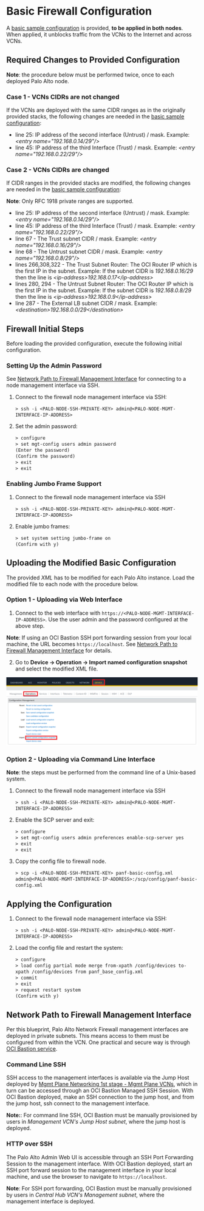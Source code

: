 # Basic Firewall Configuration

A [basic sample configuration](../mgmt-plane/firewall/panf_base_config.xml) is provided, **to be applied in both nodes**. When applied, it unblocks traffic from the VCNs to the Internet and across VCNs.

## Required Changes to Provided Configuration

**Note**: the procedure below must be performed twice, once to each deployed Palo Alto node.

### Case 1 - VCNs CIDRs are not changed

If the VCNs are deployed with the same CIDR ranges as in the originally provided stacks, the following changes are needed in the [basic sample configuration](../mgmt-plane/firewall/panf_base_config.xml):

- line 25: IP address of the second interface (Untrust) / mask. Example: *\<entry name="192.168.0.14/29"/\>*
- line 45: IP address of the third Interface (Trust) / mask. Example: *\<entry name="192.168.0.22/29"/\>*

### Case 2 - VCNs CIDRs are changed

If CIDR ranges in the provided stacks are modified, the following changes are needed in the [basic sample configuration](../mgmt-plane/firewall/panf_base_config.xml):

**Note**: Only RFC 1918 private ranges are supported.

- line 25: IP address of the second interface (Untrust) / mask. Example: *\<entry name="192.168.0.14/29"/\>*
- line 45: IP address of the third Interface (Trust) / mask. Example: *\<entry name="192.168.0.22/29"/\>*
- line 67 - The Trust subnet CIDR / mask. Example: *\<entry name="192.168.0.16/29"/\>*
- line 68 - The Untrust subnet CIDR / mask. Example: *\<entry name="192.168.0.8/29"/\>*
- lines 266,308,322 - The Trust Subnet Router: The OCI Router IP which is the first IP in the subnet. Example: If the subnet CIDR is *192.168.0.16/29* then the line is *\<ip-address\>192.168.0.17\</ip-address\>*
- lines 280, 294 - The Untrust Subnet Router: The OCI Router IP which is the first IP in the subnet. Example: If the subnet CIDR is *192.168.0.8/29* then the line is *\<ip-address\>192.168.0.9\</ip-address\>*
- line 287 - The External LB subnet CIDR / mask. Example: *\<destination\>192.168.0.0/29\</destination\>*


## Firewall Initial Steps

Before loading the provided configuration, execute the following initial configuration.

### Setting Up the Admin Password

See [Network Path to Firewall Management Interface](#network-path-to-firewall-management-interface) for connecting to a node management interface via SSH.

1. Connect to the firewall node management interface via SSH:
    ```
    > ssh -i <PALO-NODE-SSH-PRIVATE-KEY> admin@<PALO-NODE-MGMT-INTERFACE-IP-ADDRESS>
    ```

2. Set the admin password:
    ```
    > configure
    > set mgt-config users admin password
    (Enter the password)
    (Confirm the password)
    > exit
    > exit
    ```

### Enabling Jumbo Frame Support

1. Connect to the firewall node management interface via SSH
    ```
    > ssh -i <PALO-NODE-SSH-PRIVATE-KEY> admin@<PALO-NODE-MGMT-INTERFACE-IP-ADDRESS>
    ```

2. Enable jumbo frames:
    ```
    > set system setting jumbo-frame on
    (Confirm with y)
    ```

## Uploading the Modified Basic Configuration

The provided *XML* has to be modified for each Palo Alto instance. Load the modified file to each node with the procedure below.

### Option 1 - Uploading via Web Interface

1. Connect to the web interface with ```https://<PALO-NODE-MGMT-INTERFACE-IP-ADDRESS>```. Use the user admin and the password configured at the above step. 

**Note**: If using an OCI Bastion SSH port forwarding session from your local machine, the URL becomes ```https://localhost```. See [Network Path to Firewall Management Interface](#network-path-to-firewall-management-interface) for details.

2. Go to **Device -> Operation -> Import named configuration snapshot** and select the modified XML file. 

![PA Import menu](../../design/images/panf-import.png)


### Option 2 - Uploading via Command Line Interface

**Note**: the steps must be performed from the command line of a Unix-based system.

1. Connect to the firewall node management interface via SSH
    ```
    > ssh -i <PALO-NODE-SSH-PRIVATE-KEY> admin@<PALO-NODE-MGMT-INTERFACE-IP-ADDRESS>
    ```
2. Enable the SCP server and exit:
    ```
    > configure
    > set mgt-config users admin preferences enable-scp-server yes
    > exit
    > exit
    ```
3. Copy the config file to firewall node.
    ```
    > scp -i <PALO-NODE-SSH-PRIVATE-KEY> panf-basic-config.xml admin@<PALO-NODE-MGMT-INTERFACE-IP-ADDRESS>:/scp/config/panf-basic-config.xml
    ```

## Applying the Configuration

1. Connect to the firewall node management interface via SSH:
    ```
    > ssh -i <PALO-NODE-SSH-PRIVATE-KEY> admin@<PALO-NODE-MGMT-INTERFACE-IP-ADDRESS>
    ```
5. Load the config file and restart the system:
    ```
    > configure
    > load config partial mode merge from-xpath /config/devices to-xpath /config/devices from panf_base_config.xml
    > commit
    > exit
    > request restart system
    (Confirm with y)
    ```    

## <a name="network-path-to-firewall-management-interface">Network Path to Firewall Management Interface</a>

Per this blueprint, Palo Alto Network Firewall management interfaces are deployed in private subnets. This means access to them must be configured from within the VCN. One practical and secure way is through [OCI Bastion service](https://docs.oracle.com/en-us/iaas/Content/Bastion/Concepts/bastionoverview.htm).

### Command Line SSH

SSH access to the management interfaces is available via the Jump Host deployed by [Mgmt Plane Networking 1st stage - Mgmt Plane VCNs](./MPLANE-NETWORKING.md#stage1), which in turn can be accessed through an OCI Bastion Managed SSH Session. With OCI Bastion deployed, make an SSH connection to the jump host, and from the jump host, ssh connect to the management interface.

**Note:**: For command line SSH, OCI Bastion must be manually provisioned by users in _Management VCN's Jump Host subnet_, where the jump host is deployed.

### HTTP over SSH

The Palo Alto Admin Web UI is accessible through an SSH Port Forwarding Session to the management interface. With OCI Bastion deployed, start an SSH port forward session to the management interface in your local machine, and use the browser to navigate to ```https://localhost```.

**Note**: For SSH port forwarding, OCI Bastion must be manually provisioned by users in _Central Hub VCN's Management subnet_, where the management interface is deployed.